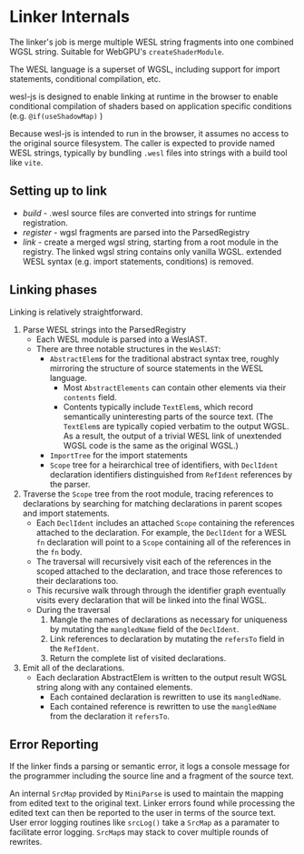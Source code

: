# Linker Internals

The linker's job is merge multiple WESL string fragments
into one combined WGSL string.
Suitable for WebGPU's `createShaderModule`.

The WESL language is a superset of WGSL, including support
for import statements, conditional compilation, etc.

wesl-js is designed to enable linking at runtime in the browser
to enable conditional compilation of shaders based on application specific
conditions (e.g. `@if(useShadowMap)` )

Because wesl-js is intended to run in the browser,
it assumes no access to the original source filesystem.
The caller is expected to provide named WESL strings, typically
by bundling `.wesl` files into strings with a build tool like `vite`.

## Setting up to link

- _build_ - .wesl source files are converted into strings for runtime registration.
- _register_ - wgsl fragments are parsed into the ParsedRegistry
- _link_ - create a merged wgsl string, starting from a root module
  in the registry.
  The linked wgsl string contains only vanilla WGSL.
  extended WESL syntax (e.g. import statements, conditions) is removed.

## Linking phases

Linking is relatively straightforward.

1. Parse WESL strings into the ParsedRegistry
    - Each WESL module is parsed into a WeslAST.
    - There are three notable structures in the `WeslAST`:
        - `AbstractElem`s for the traditional abstract syntax tree,
          roughly mirroring the structure of source statements in the WESL language.
            - Most `AbstractElements` can contain other elements via their `contents` field.
            - Contents typically include `TextElem`s, which record semantically
            uninteresting parts of the source text.
            (The `TextElem`s are typically copied verbatim to the output WGSL.
            As a result, the output of a trivial WESL link of unextended WGSL
            code is the same as the original WGSL.)
        - `ImportTree` for the import statements
        - `Scope` tree for a heirarchical tree of identifiers,
          with `DeclIdent` declaration identifiers distinguished
          from `RefIdent` references by the parser.
1. Traverse the `Scope` tree from the root module,
  tracing references to declarations by searching for matching declarations
  in parent scopes and import statements.
    - Each `DeclIdent` includes an attached `Scope` containing the references attached to the declaration.
    For example, the `DeclIdent` for a WESL `fn` declaration will point to a `Scope` containing
    all of the references in the `fn` body.
    - The traversal will recursively visit each of
    the references in the scoped attached to the declaration,
    and trace those references to their declarations too.
    - This recursive walk through through the identifier
    graph eventually visits every declaration that
    will be linked into the final WGSL.
    - During the traversal
        1. Mangle the names of declarations as necessary for uniqueness by
        mutating the `mangledName` field of the `DeclIdent`.
        1. Link references to declaration by mutating the `refersTo` field
        in the `RefIdent`.
        1. Return the complete list of visited declarations.
1. Emit all of the declarations.
    - Each declaration AbstractElem is written to the output result WGSL string
      along with any contained elements.
        - Each contained declaration is rewritten to use its `mangledName`.
        - Each contained reference is rewritten to use the `mangledName`
        from the declaration it `refersTo`.

## Error Reporting

If the linker finds a parsing or semantic error,
it logs a console message for the programmer including
the source line and a fragment of the source text.

An internal `SrcMap` provided by `MiniParse` is used to maintain the mapping
from edited text to the original text.
Linker errors found while processing the edited text can
then be reported to the user in terms of the source text.
User error logging routines like `srcLog()` take a `SrcMap`
as a paramater to facilitate error logging.
`SrcMap`s may stack to cover multiple rounds of rewrites.
